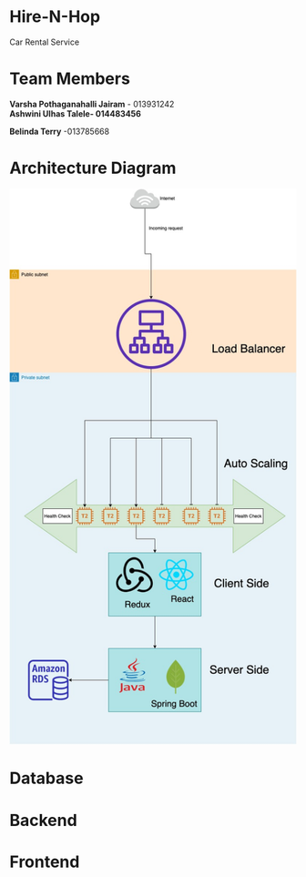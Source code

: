 # Hire-N-Hop
Car Rental Service

# Team Members

<b>Varsha Pothaganahalli Jairam</b> - 013931242 <br />
<b>Ashwini Ulhas Talele- 014483456</b> <br />

<b>Belinda Terry</b> -013785668 <br />




<h1>Architecture Diagram</h1>

![Architecture diagram](Architecture.jpg)


# Database

# Backend

# Frontend
